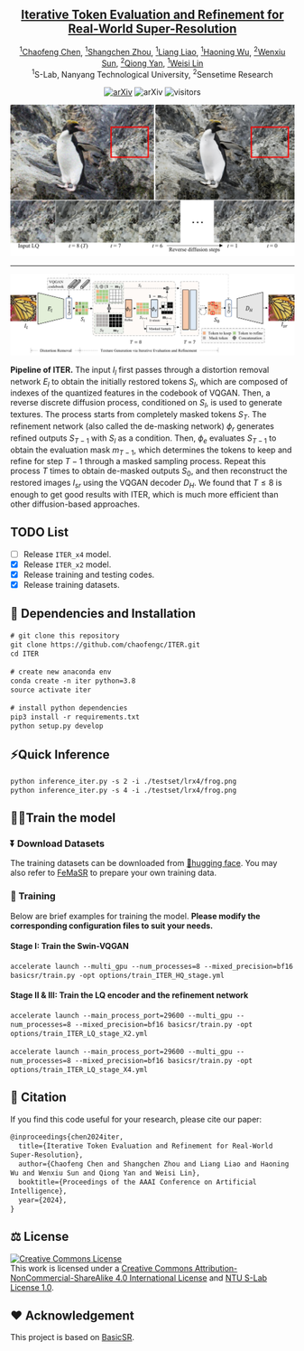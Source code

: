 <div align="center">

## [Iterative Token Evaluation and Refinement for Real-World Super-Resolution](https://arxiv.org/abs/2312.05616)

[<sup>1</sup>Chaofeng Chen](https://chaofengc.github.io), [<sup>1</sup>Shangchen Zhou](https://shangchenzhou.com/), [<sup>1</sup>Liang Liao](https://liaoliang92.github.io/homepage/), [<sup>1</sup>Haoning Wu](https://teowu.github.io/), [<sup>2</sup>Wenxiu Sun](https://scholar.google.com/citations?user=X9lE6O4AAAAJ&hl=en), [<sup>2</sup>Qiong Yan](https://scholar.google.com/citations?user=uT9CtPYAAAAJ&hl=en), [<sup>1</sup>Weisi Lin](https://personal.ntu.edu.sg/wslin/Home.html)  
<sup>1</sup>S-Lab, Nanyang Technological University, <sup>2</sup>Sensetime Research

[![arXiv](https://img.shields.io/badge/arXiv-Paper-<COLOR>.svg)](https://arxiv.org/abs/2312.05616) ![arXiv](https://img.shields.io/badge/AAAI-2024-red.svg) ![visitors](https://visitor-badge.laobi.icu/badge?page_id=chaofengc/ITER)

![teaser_img](./assets/fig_teaser.jpg)

</div>

-----------------------------

![framework_img](assets/fig_framework.jpg)

**Pipeline of ITER.** The input $I_l$ first passes through a distortion removal network $E_l$ to obtain the initially restored tokens $S_l$, which are composed of indexes of the quantized features in the codebook of VQGAN. Then, a reverse discrete diffusion process, conditioned on $S_l$, is used to generate textures. The process starts from completely masked tokens $S_T$. The refinement network (also called the de-masking network) $\phi_r$ generates refined outputs $S_{T-1}$ with $S_l$ as a condition. Then, $\phi_e$ evaluates $S_{T-1}$ to obtain the evaluation mask $m_{T-1}$, which determines the tokens to keep and refine for step $T-1$ through a masked sampling process. Repeat this process $T$ times to obtain de-masked outputs $S_0$, and then reconstruct the restored images $I_{sr}$ using the VQGAN decoder $D_H$. We found that $T\leq8$ is enough to get good results with ITER, which is much more efficient than other diffusion-based approaches.

## TODO List

- [ ] Release `ITER_x4` model.
- [x] Release `ITER_x2` model.
- [x] Release training and testing codes.
- [x] Release training datasets.

## 🔧 Dependencies and Installation

```
# git clone this repository
git clone https://github.com/chaofengc/ITER.git
cd ITER 

# create new anaconda env
conda create -n iter python=3.8
source activate iter 

# install python dependencies
pip3 install -r requirements.txt
python setup.py develop
```

## ⚡Quick Inference

```
python inference_iter.py -s 2 -i ./testset/lrx4/frog.png
python inference_iter.py -s 4 -i ./testset/lrx4/frog.png
```

## 👨‍💻Train the model

### ⏬ Download Datasets

The training datasets can be downloaded from [🤗hugging face](https://huggingface.co/datasets/chaofengc/ITER). You may also refer to [FeMaSR](https://github.com/chaofengc/FeMaSR) to prepare your own training data. 

### ‍🔁 Training

Below are brief examples for training the model. **Please modify the corresponding configuration files to suit your needs.**

#### Stage I: Train the Swin-VQGAN

```
accelerate launch --multi_gpu --num_processes=8 --mixed_precision=bf16 basicsr/train.py -opt options/train_ITER_HQ_stage.yml
```

#### Stage II & III: Train the LQ encoder and the refinement network

``` 
accelerate launch --main_process_port=29600 --multi_gpu --num_processes=8 --mixed_precision=bf16 basicsr/train.py -opt options/train_ITER_LQ_stage_X2.yml

accelerate launch --main_process_port=29600 --multi_gpu --num_processes=8 --mixed_precision=bf16 basicsr/train.py -opt options/train_ITER_LQ_stage_X4.yml
```

## 📝 Citation

If you find this code useful for your research, please cite our paper:
```
@inproceedings{chen2024iter,
  title={Iterative Token Evaluation and Refinement for Real-World Super-Resolution},
  author={Chaofeng Chen and Shangchen Zhou and Liang Liao and Haoning Wu and Wenxiu Sun and Qiong Yan and Weisi Lin},
  booktitle={Proceedings of the AAAI Conference on Artificial Intelligence},
  year={2024},
}
```

## ⚖️ License

<a rel="license" href="http://creativecommons.org/licenses/by-nc-sa/4.0/"><img alt="Creative Commons License" style="border-width:0" src="https://i.creativecommons.org/l/by-nc-sa/4.0/88x31.png" /></a><br />This work is licensed under a <a rel="license" href="http://creativecommons.org/licenses/by-nc-sa/4.0/">Creative Commons Attribution-NonCommercial-ShareAlike 4.0 International License</a> and [NTU S-Lab License 1.0](./LICENCE_S-Lab).

## ❤️ Acknowledgement

This project is based on [BasicSR](https://github.com/xinntao/BasicSR).